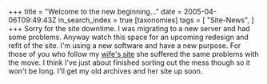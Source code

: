 +++
title = "Welcome to the new beginning..."
date = 2005-04-06T09:49:43Z
in_search_index = true
[taxonomies]
tags = [
"Site-News",
]
+++
Sorry for the site downtime. I was migrating to a new server and had some problems. Anyway watch this space for an upcoming redesign and refit of the site. I'm using a new software and have a new purpose. For those of you who follow my <a href="http://julie.marzhillstudios.com">wife's site</a> she suffered the same problems with the move. I think I've just about finished sorting out the mess though so it won't be long. I'll get my old archives and her site up soon.
